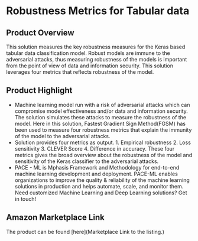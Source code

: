 # Robustness Metrics for Tabular data

## Product Overview

This solution measures the key robustness measures for the Keras based tabular data classification model. Robust models are immune to the adversarial attacks, thus measuring robustness of the models is important from the point of view of data and information security. This solution leverages four metrics that reflects robustness of the model.

## Product Highlight 

* Machine learning model run with a risk of adversarial attacks which can compromise model effectiveness and/or data and information security. The solution simulates these attacks to measure the robustness of the model. Here in this solution, Fastest Gradient Sign Method(FGSM) has been used to measure four robustness metrics that explain the immunity of the model to the adversarial attacks.
* Solution provides four metrics as output. 1. Empirical robustness 2. Loss sensitivity 3. CLEVER Score 4. Difference in accuracy. These four metrics gives the broad overview about the robustness of the model and sensitivity of the  Keras classifier to the adversarial attacks.
* PACE - ML is Mphasis Framework and Methodology for end-to-end machine learning development and deployment. PACE-ML enables organizations to improve the quality & reliability of the machine learning solutions in production and helps automate, scale, and monitor them. Need customized Machine Learning and Deep Learning solutions? Get in touch!

## Amazon Marketplace Link
The product can be found [here](Marketplace Link to the listing.)
